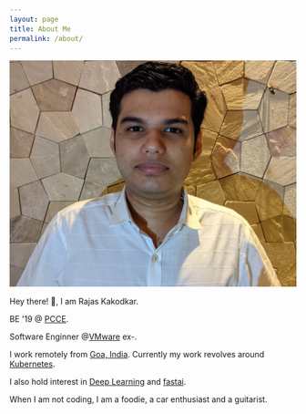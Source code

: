 ```yaml
---
layout: page
title: About Me
permalink: /about/
---
```


![rajas](../images/rajas.jpg)

Hey there! :wave:, I am Rajas Kakodkar.  

BE '19 @ [PCCE](https://pccegoa.edu.in/).

Software Enginner @[VMware](https://www.vmware.com/in.html) ex-.

I work remotely from [Goa, India](https://en.wikipedia.org/wiki/Goa). Currently my work revolves around [Kubernetes](https://kubernetes.io/). 

I also hold interest in [Deep Learning](https://en.wikipedia.org/wiki/Deep_learning) and [fastai](fast.ai). 

When I am not coding, I am a foodie, a car enthusiast and a guitarist.
